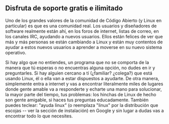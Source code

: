 

<div id="corps">

<h2>Disfruta de soporte gratis e ilimitado</h2>

Uno de los grandes valores de la comunidad de Código Abierto (y Linux en particular) es que es una comunidad real. Los usuarios y diseñadores de software realmente están ahí, en los foros de internet, listas de correo, en los canales IRC, ayudando a nuevos usuarios. Ellos están felices de ver que más y más personas se están cambiando a Linux y están muy contentos de ayudar a estos nuevos usuarios a aprender a moverse en su nuevo sistema operativo.

Si hay algo que no entiendes, un programa que no se comporta de la manera que tú esperas o no encuentras alguna opción, no dudes en ir y preguntarles. Si hay alguien cercano a tí (¿familiar? ¿colega?) que está usando Linux, él o ella van a estar dispuestos a ayudarte. De otra manera, simplemente entra a internet y vas a encontrar literalmente miles de lugares donde gente amable va a responderte y echarte una mano para solucionar, la mayor parte del tiempo, tus problemas: los hinchas de Linux de hecho son gente amigable, si haces tus preguntas educadamente. También puedes teclear: "ayuda linux" (o reemplaza "linux" por la distribución que escojas -- ver la sección de instalación) en Google y sin lugar a dudas vas a encontrar todo lo que necesites.



</div>


